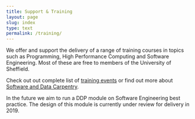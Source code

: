 ```yaml
---
title: Support & Training
layout: page
slug: index
type: text
permalink: /training/
---
```


We offer and support the delivery of a range of training courses in topics such as Programming, High Performance Computing and Software Engineering. Most of these are free to members of the University of Sheffield.

Check out out complete list of [training events](./events) or find out more about [Software and Data Carpentry](./carpentry).

In the future we aim to run a DDP module on Software Engineering best practice. The design of this module is currently under review for delivery in 2019.


